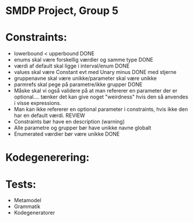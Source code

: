 # SMDP Project, Group 5

# Constraints:
* lowerbound < upperbound DONE
* enums skal være forskellig værdier og samme type DONE
* værdi af default skal ligge i interval/enum DONE
* values skal være Constant evt med Unary minus DONE med stjerne
* gruppenavne skal være unikke/parameter skal være unikke 
* parmrefs skal pege på parametre/ikke grupper DONE
* Måske skal vi også validere på at man refererer en parameter der er optional.... tænker det kan give noget "weirdness" hvis den så anvendes i visse expressions.
* Man kan ikke refererer en optional parameter i constraints, hvis ikke den har en default værdi. REVIEW
* Constraints bør have en description (warning)
* Alle parametre og grupper bør have unikke navne globalt
* Enumerated værdier bør være unikke DONE


# Kodegenerering:


# Tests:
* Metamodel
* Grammatik
* Kodegeneratorer

